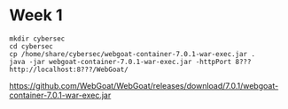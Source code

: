 # Week 1

```
mkdir cybersec
cd cybersec
cp /home/share/cybersec/webgoat-container-7.0.1-war-exec.jar .
java -jar webgoat-container-7.0.1-war-exec.jar -httpPort 8???
http://localhost:8???/WebGoat/
```
https://github.com/WebGoat/WebGoat/releases/download/7.0.1/webgoat-container-7.0.1-war-exec.jar


